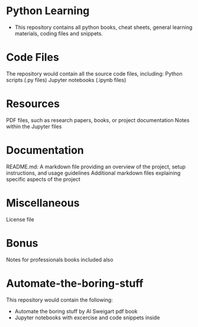 # Python Learning

- This repository contains all python books, cheat sheets, general learning materials, coding files and snippets.

# Code Files

The repository would contain all the source code files, including:
Python scripts (.py files)
Jupyter notebooks (.ipynb files)

# Resources

PDF files, such as research papers, books, or project documentation
Notes within the Jupyter files

# Documentation
README.md: A markdown file providing an overview of the project, setup instructions, and usage guidelines
Additional markdown files explaining specific aspects of the project

# Miscellaneous
License file

# Bonus 
Notes for professionals books included also

# Automate-the-boring-stuff

This repository would contain the following:

- Automate the boring stuff by Al Sweigart pdf book
- Jupyter notebooks with excercise and code snippets inside

